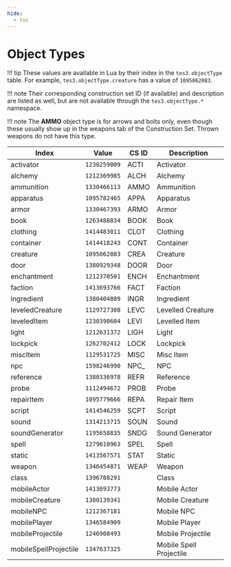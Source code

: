```yaml
---
hide:
  - toc
---
```


# Object Types

!!! tip
	These values are available in Lua by their index in the `tes3.objectType` table. For example, `tes3.objectType.creature` has a value of `1095062083`.

!!! note
	Their corresponding construction set ID (if available) and description are listed as well, but are not available through the `tes3.objectType.*` namespace.

!!! note
	The **AMMO** object type is for arrows and bolts only, even though these usually show up in the weapons tab of the Construction Set. Thrown weapons do not have this type.

Index                 | Value        | CS ID   | Description
--------------------- | ------------ | ------- | -----------------------
activator             | `1230259009` | ACTI    | Activator
alchemy               | `1212369985` | ALCH    | Alchemy
ammunition            | `1330466113` | AMMO    | Ammunition
apparatus             | `1095782465` | APPA    | Apparatus
armor                 | `1330467393` | ARMO    | Armor
book                  | `1263488834` | BOOK    | Book
clothing              | `1414483011` | CLOT    | Clothing
container             | `1414418243` | CONT    | Container
creature              | `1095062083` | CREA    | Creature
door                  | `1380929348` | DOOR    | Door
enchantment           | `1212370501` | ENCH    | Enchantment
faction               | `1413693766` | FACT    | Faction
ingredient            | `1380404809` | INGR    | Ingredient
leveledCreature       | `1129727308` | LEVC    | Levelled Creature
leveledItem           | `1230390604` | LEVI    | Levelled Item
light                 | `1212631372` | LIGH    | Light
lockpick              | `1262702412` | LOCK    | Lockpick
miscItem              | `1129531725` | MISC    | Misc Item
npc                   | `1598246990` | NPC_    | NPC
reference             | `1380336978` | REFR    | Reference
probe                 | `1112494672` | PROB    | Probe
repairItem            | `1095779666` | REPA    | Repair Item
script                | `1414546259` | SCPT    | Script
sound                 | `1314213715` | SOUN    | Sound
soundGenerator        | `1195658835` | SNDG    | Sound Generator
spell                 | `1279610963` | SPEL    | Spell
static                | `1413567571` | STAT    | Static
weapon                | `1346454871` | WEAP    | Weapon
class                 | `1396788291` |         | Class
mobileActor           | `1413693773` |         | Mobile Actor
mobileCreature        | `1380139341` |         | Mobile Creature
mobileNPC             | `1212367181` |         | Mobile NPC
mobilePlayer          | `1346584909` |         | Mobile Player
mobileProjectile      | `1246908493` |         | Mobile Projectile
mobileSpellProjectile | `1347637325` |         | Mobile Spell Projectile